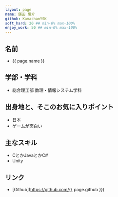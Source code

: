 ```yaml
---
layout: page
name: 鎌田 耀介
github: KamachanYSK
soft_hard: 20 ## min-0% max-100%
enjoy_work: 50 ## min-0% max-100%
---
```


## 名前
- {{ page.name }}

## 学部・学科
- 総合理工部 数理・情報システム学科

## 出身地と、そこのお気に入りポイント
- 日本
- ゲームが面白い

## 主なスキル
- CとかJavaとかC#
- Unity


## リンク
- [Github](https://github.com/{{ page.github }})
